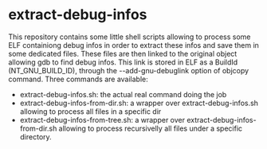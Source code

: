 # extract-debug-infos

This repository contains some little shell scripts allowing to process some ELF containiong debug infos in order to extract these infos and save them in some dedicated files. These files are then linked to the original object allowing gdb to find debug infos. This link is stored in ELF as a BuildId (NT_GNU_BUILD_ID), through the --add-gnu-debuglink option of objcopy command.
Three commands are available:
- extract-debug-infos.sh: the actual real command doing the job
- extract-debug-infos-from-dir.sh: a wrapper over extract-debug-infos.sh allowing to process all files in a specific dir
- extract-debug-infos-from-tree.sh: a wrapper over extract-debug-infos-from-dir.sh allowing to process recursivelly all files under a specific directory.
